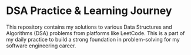 # DSA Practice & Learning Journey
This repository contains my solutions to various Data Structures and Algorithms (DSA) problems from platforms like LeetCode. This is a part of my daily practice to build a strong foundation in problem-solving for my software engineering career.
